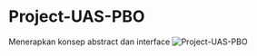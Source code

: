 # Project-UAS-PBO
Menerapkan konsep abstract dan interface
![Project-UAS-PBO](https://user-images.githubusercontent.com/96978262/211153545-75d3dc2b-3076-4c22-baf7-26f2dc4db108.png)
